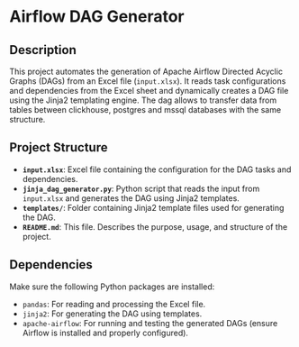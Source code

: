 # Airflow DAG Generator

## Description
This project automates the generation of Apache Airflow Directed Acyclic Graphs (DAGs) from an Excel file (`input.xlsx`). It reads task configurations and dependencies from the Excel sheet and dynamically creates a DAG file using the Jinja2 templating engine. The dag allows to transfer data from tables between clickhouse, postgres and mssql databases with the same structure. 

## Project Structure
- **`input.xlsx`**: Excel file containing the configuration for the DAG tasks and dependencies.
- **`jinja_dag_generator.py`**: Python script that reads the input from `input.xlsx` and generates the DAG using Jinja2 templates.
- **`templates/`**: Folder containing Jinja2 template files used for generating the DAG.
- **`README.md`**: This file. Describes the purpose, usage, and structure of the project.

## Dependencies
Make sure the following Python packages are installed:
- `pandas`: For reading and processing the Excel file.
- `jinja2`: For generating the DAG using templates.
- `apache-airflow`: For running and testing the generated DAGs (ensure Airflow is installed and properly configured).